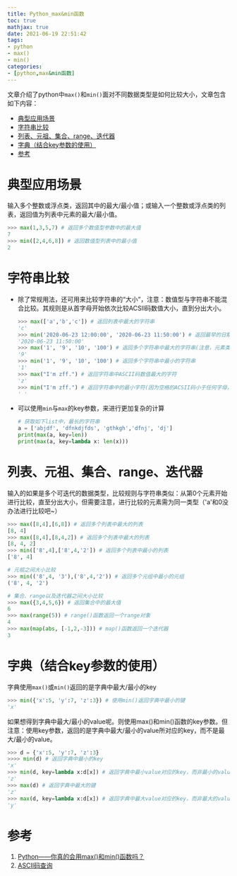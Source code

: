 ```yaml
---
title: Python_max&min函数
toc: true
mathjax: true
date: 2021-06-19 22:51:42
tags:
- python
- max()
- min()
categories:
- [python,max&min函数]
---
```

文章介绍了python中`max()`和`min()`面对不同数据类型是如何比较大小，文章包含如下内容：
- [典型应用场景](#典型应用场景)
- [字符串比较](#字符串比较)
- [列表、元祖、集合、range、迭代器](#列表元祖集合range迭代器)
- [字典（结合key参数的使用）](#字典结合key参数的使用)
- [参考](#参考)
<!-- more -->

# 典型应用场景
输入多个整数或浮点类，返回其中的最大/最小值；或输入一个整数或浮点类的列表，返回值为列表中元素的最大/最小值。
``` python
>>> max(1,3,5,7) # 返回多个数值型参数中的最大值
7
>>> min([2,4,6,8]) # 返回数值型列表中的最小值
2
```
# 字符串比较
* 除了常规用法，还可用来比较字符串的“大小”，注意：数值型与字符串不能混合比较。其规则是从首字母开始依次比较ACSII码数值大小，直到分出大小。
    ``` python
    >>> max(['a','b','c']) # 返回列表中最大的字符串
    'c'
    >>> min('2020-06-23 12:00:00', '2020-06-23 11:50:00') # 返回最早的日期时间字符串
    '2020-06-23 11:50:00'
    >>> max('1', '9', '10', '100') # 返回多个字符串中最大的字符串(注意，元素类型是字符串，不是数值，按字符串规则进行比较，所以比较结果与数值类型不一样)
    '9'
    >>> min('1', '9', '10', '100') # 返回多个字符串中最小的字符串
    '1'
    >>> max("I'm zff.") # 返回字符串中ASCII码数值最大的字符
    'z'
    >>> min("I'm zff.") # 返回字符串中的最小字符(因为空格的ACSII码小于任何字母，所依输出为‘ ’)
    ' '
    ```
* 可以使用`min`与`max`的key参数，来进行更加复杂的计算
    ```python
    # 获取如下list中，最长的字符串
    a = ['abjdf', 'dfnkdjfds', 'gthkgh','dfnj', 'dj']
    print(max(a, key=len))
    print(max(a, key=lambda x: len(x)))
    ```
# 列表、元祖、集合、range、迭代器
输入的如果是多个可迭代的数据类型，比较规则与字符串类似：从第0个元素开始进行比较，直至分出大小，但需要注意，进行比较的元素需为同一类型（'a'和0没办法进行比较吧~）
``` python
>>> max([8,4],[6,8]) # 返回多个列表中最大的列表
[8, 4]
>>> max([8,4],[8,4,2]) # 返回多个列表中最大的列表
[8, 4, 2]
>>> min(['8',4],['8',4,'2']) # 返回多个列表中最小的列表
['8', 4]

# 元祖之间大小比较
>>> min(('8',4, '3'),('8',4,'2')) # 返回多个元组中最小的元组
('8', 4, '2')

# 集合、range以及迭代器之间大小比较
>>> max({3,4,5,6}) # 返回集合中的最大值
6
>>> max(range(5)) # range()函数返回一个range对象
4
>>> max(map(abs, [-1,2,-3])) # map()函数返回一个迭代器
3
```
# 字典（结合key参数的使用）
字典使用`max()`或`min()`返回的是字典中最大/最小的key
``` python
>>> min({'x':5, 'y':7, 'z':3}) # 使用min()返回字典中最小的键
'x'
```
如果想得到字典中最大/最小的value呢。则使用max()和min()函数的key参数。但注意：使用key参数，返回的是字典中最大/最小的value所对应的key，而不是最大/最小的value。
``` python
>>> d = {'x':5, 'y':7, 'z':3}
>>>> min(d) # 返回字典中最小的key
'x'
>>> min(d, key=lambda x:d[x]) # 返回字典中最小value对应的key，而非最小的value
'z'
>>> max(d) # 返回字典中最大的键
'z'
>>> max(d, key=lambda x:d[x]) # 返回字典中最大value对应的key，而非最大的value
'y'
```
# 参考
1. [Python——你真的会用max()和min()函数吗？
](https://blog.csdn.net/qq_42992919/article/details/112188616?utm_medium=distribute.pc_relevant.none-task-blog-baidujs_title-0&spm=1001.2101.3001.4242) 
2. [ASCII码查询](http://ascii.911cha.com)

 
